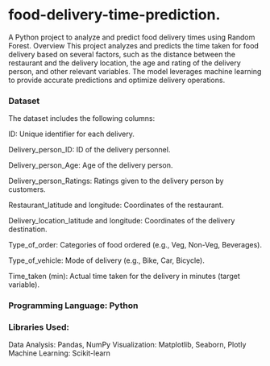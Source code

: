 # food-delivery-time-prediction.
A Python project to analyze and predict food delivery times using Random Forest.
Overview
This project analyzes and predicts the time taken for food delivery based on several factors, such as the distance between the restaurant and the delivery location, the age and rating of the delivery person, and other relevant variables. The model leverages machine learning to provide accurate predictions and optimize delivery operations.

### Dataset

The dataset includes the following columns:

ID: Unique identifier for each delivery.

Delivery_person_ID: ID of the delivery personnel.

Delivery_person_Age: Age of the delivery person.

Delivery_person_Ratings: Ratings given to the delivery person by customers.

Restaurant_latitude and longitude: Coordinates of the restaurant.

Delivery_location_latitude and longitude: Coordinates of the delivery destination.

Type_of_order: Categories of food ordered (e.g., Veg, Non-Veg, Beverages).

Type_of_vehicle: Mode of delivery (e.g., Bike, Car, Bicycle).

Time_taken (min): Actual time taken for the delivery in minutes (target variable).

### Programming Language: Python

### Libraries Used:

Data Analysis: Pandas, NumPy
Visualization: Matplotlib, Seaborn, Plotly
Machine Learning: Scikit-learn
